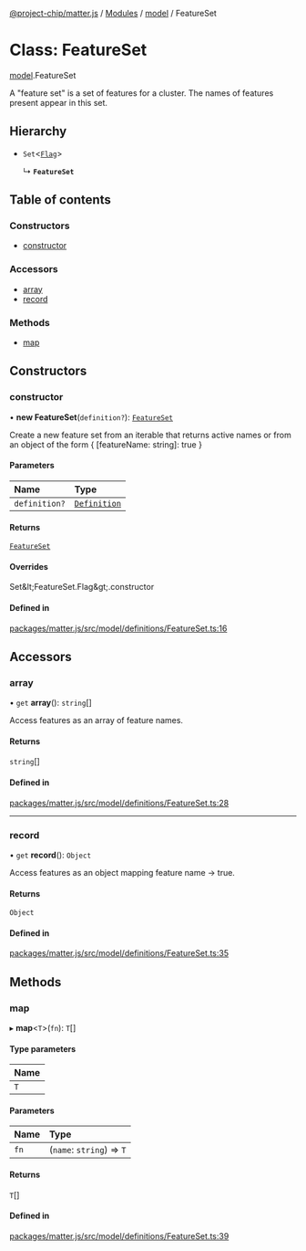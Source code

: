 [@project-chip/matter.js](../README.md) / [Modules](../modules.md) / [model](../modules/model.md) / FeatureSet

# Class: FeatureSet

[model](../modules/model.md).FeatureSet

A "feature set" is a set of features for a cluster.  The names of features
present appear in this set.

## Hierarchy

- `Set`\<[`Flag`](../modules/model.FeatureSet.md#flag)\>

  ↳ **`FeatureSet`**

## Table of contents

### Constructors

- [constructor](model.FeatureSet-1.md#constructor)

### Accessors

- [array](model.FeatureSet-1.md#array)
- [record](model.FeatureSet-1.md#record)

### Methods

- [map](model.FeatureSet-1.md#map)

## Constructors

### constructor

• **new FeatureSet**(`definition?`): [`FeatureSet`](model.FeatureSet-1.md)

Create a new feature set from an iterable that returns active names or
from an object of the form { [featureName: string]: true }

#### Parameters

| Name | Type |
| :------ | :------ |
| `definition?` | [`Definition`](../modules/model.FeatureSet.md#definition) |

#### Returns

[`FeatureSet`](model.FeatureSet-1.md)

#### Overrides

Set\&lt;FeatureSet.Flag\&gt;.constructor

#### Defined in

[packages/matter.js/src/model/definitions/FeatureSet.ts:16](https://github.com/project-chip/matter.js/blob/e87b236f/packages/matter.js/src/model/definitions/FeatureSet.ts#L16)

## Accessors

### array

• `get` **array**(): `string`[]

Access features as an array of feature names.

#### Returns

`string`[]

#### Defined in

[packages/matter.js/src/model/definitions/FeatureSet.ts:28](https://github.com/project-chip/matter.js/blob/e87b236f/packages/matter.js/src/model/definitions/FeatureSet.ts#L28)

___

### record

• `get` **record**(): `Object`

Access features as an object mapping feature name -> true.

#### Returns

`Object`

#### Defined in

[packages/matter.js/src/model/definitions/FeatureSet.ts:35](https://github.com/project-chip/matter.js/blob/e87b236f/packages/matter.js/src/model/definitions/FeatureSet.ts#L35)

## Methods

### map

▸ **map**\<`T`\>(`fn`): `T`[]

#### Type parameters

| Name |
| :------ |
| `T` |

#### Parameters

| Name | Type |
| :------ | :------ |
| `fn` | (`name`: `string`) => `T` |

#### Returns

`T`[]

#### Defined in

[packages/matter.js/src/model/definitions/FeatureSet.ts:39](https://github.com/project-chip/matter.js/blob/e87b236f/packages/matter.js/src/model/definitions/FeatureSet.ts#L39)
